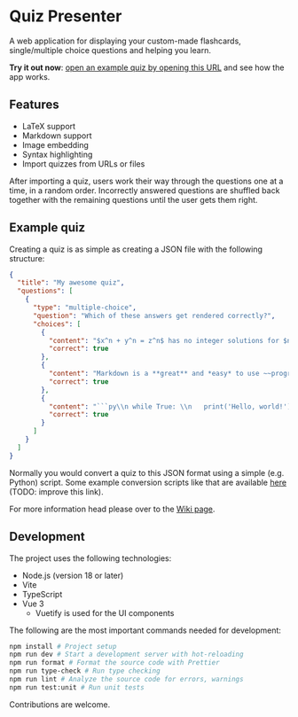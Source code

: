 # Quiz Presenter

A web application for displaying your custom-made flashcards, single/multiple choice questions and helping you learn.

**Try it out now**: [open an example quiz by opening this URL](https://trigary.github.io/quiz-presenter/?src=https%3A%2F%2Fraw.githubusercontent.com%2FTrigary%2Fquiz-presenter%2Fmaster%2Fexample-quiz.json) and see how the app works.

## Features

- LaTeX support
- Markdown support
- Image embedding
- Syntax highlighting
- Import quizzes from URLs or files

After importing a quiz, users work their way through the questions one at a time, in a random order.
Incorrectly answered questions are shuffled back together with the remaining questions until the user gets them right.

## Example quiz

Creating a quiz is as simple as creating a JSON file with the following structure:

~~~json
{
  "title": "My awesome quiz",
  "questions": [
    {
      "type": "multiple-choice",
      "question": "Which of these answers get rendered correctly?",
      "choices": [
        {
          "content": "$x^n + y^n = z^n$ has no integer solutions for $n > 2$",
          "correct": true
        },
        {
          "content": "Markdown is a **great** and *easy* to use ~~programming~~ language",
          "correct": true
        },
        {
          "content": "```py\\n while True: \\n   print('Hello, world!') \\n```",
          "correct": true
        }
      ]
    }
  ]
}
~~~

Normally you would convert a quiz to this JSON format using a simple (e.g. Python) script.
Some example conversion scripts like that are available [here](https://github.com/Trigary/quiz-presenter/wiki)
(TODO: improve this link).

For more information head please over to the [Wiki page](https://github.com/Trigary/quiz-presenter/wiki).

## Development

The project uses the following technologies:

- Node.js (version 18 or later)
- Vite
- TypeScript
- Vue 3
  - Vuetify is used for the UI components

The following are the most important commands needed for development:

```sh
npm install # Project setup
npm run dev # Start a development server with hot-reloading
npm run format # Format the source code with Prettier
npm run type-check # Run type checking
npm run lint # Analyze the source code for errors, warnings
npm run test:unit # Run unit tests
```

Contributions are welcome.
